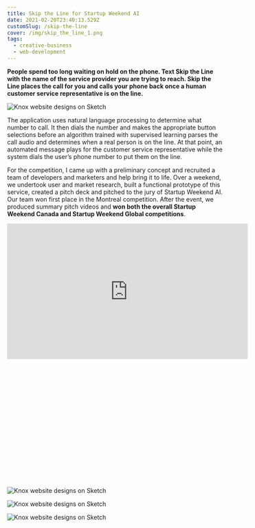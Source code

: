 ```yaml
---
title: Skip the Line for Startup Weekend AI
date: 2021-02-20T23:40:13.529Z
customSlug: /skip-the-line
cover: /img/skip_the_line_1.png
tags:
  - creative-business
  - web-development
---
```


**People spend too long waiting on hold on the phone. Text Skip the Line with the name of the service provider you are trying to reach. Skip the Line places the call for you and calls your phone back once a human customer service representative is on the line.**

![Knox website designs on Sketch](skip_the_line_4.png)

The application uses natural language processing to determine what number to call. It then dials the number and makes the appropriate button selections before an algorithm trained with supervised learning parses the call audio and determines when a real person is on the line. At that point, an automated message plays for the customer service representative while the system dials the user’s phone number to put them on the line.

For the competition, I came up with a preliminary concept and recruited a team of developers and marketers and help bring it to life. Over a weekend, we undertook user and market research, built a functional prototype of this service, created a pitch deck and pitched to the jury of Startup Weekend AI. Our team won first place in the Montreal competition. After the event, we produced summary pitch videos and **won both the overall Startup Weekend Canada and Startup Weekend Global competitions**.

<div class="w-full relative h-0" style="padding-bottom: 56.25%">
<iframe width="560" height="315" src="https://www.youtube.com/embed/1AlxW65Xzyg" frameborder="0" allow="accelerometer; autoplay; clipboard-write; encrypted-media; gyroscope; picture-in-picture" allowfullscreen class="absolute top-0 left-0 w-full h-full"></iframe>
</div>

![Knox website designs on Sketch](skip_the_line_1.png)

![Knox website designs on Sketch](skip_the_line_2.png)

![Knox website designs on Sketch](skip_the_line_3.png)
